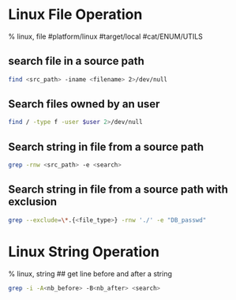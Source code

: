 # Linux File Operation
% linux, file
#platform/linux #target/local #cat/ENUM/UTILS 
## search file in a source path
```bash
find <src_path> -iname <filename> 2>/dev/null
```

## Search files owned by an user
```bash
find / -type f -user $user 2>/dev/null
```


## Search string in file from a source path
```bash
grep -rnw <src_path> -e <search>
```

## Search string in file from a source path with exclusion
```bash
grep --exclude=\*.{<file_type>} -rnw './' -e "DB_passwd"
```

# Linux String Operation
% linux, string
## get line before and after a string
```bash
grep -i -A<nb_before> -B<nb_after> <search>
```

